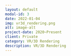 ```yaml
---
layout: default
modal-id: 3
date: 2022-01-04
img: vr3d_rendering.png
alt: image-alt
project-date: 2020~Present
client: Private
category: VR/3D Rendering
description: VR/3D Rendering
---
```

